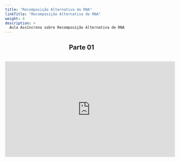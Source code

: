 ```yaml
---
title: "Recomposição Alternativa de RNA"
linkTitle: "Recomposição Alternativa de RNA"
weight: 4
description: >
  Aula Assíncrona sobre Recomposição Alternativa de RNA
---
```

<div align="center">
<h2>Parte 01</h2>
<br>
<iframe width="560" height="315" src="https://www.youtube.com/embed/eCGIC2xTBxM" frameborder="0" allow="accelerometer; autoplay; clipboard-write; encrypted-media; gyroscope; picture-in-picture" allowfullscreen></iframe>
<br><br>
</div>

